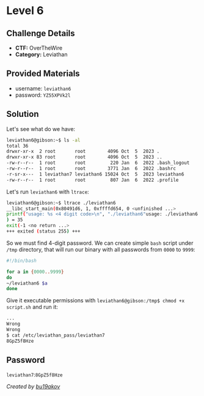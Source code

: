 # Level 6

## Challenge Details 

- **CTF:** OverTheWire
- **Category:** Leviathan

## Provided Materials

- username: `leviathan6`
- password: `YZ55XPVk2l`

## Solution

Let's see what do we have:

```sh
leviathan6@gibson:~$ ls -al
total 36
drwxr-xr-x  2 root       root        4096 Oct  5  2023 .
drwxr-xr-x 83 root       root        4096 Oct  5  2023 ..
-rw-r--r--  1 root       root         220 Jan  6  2022 .bash_logout
-rw-r--r--  1 root       root        3771 Jan  6  2022 .bashrc
-r-sr-x---  1 leviathan7 leviathan6 15024 Oct  5  2023 leviathan6
-rw-r--r--  1 root       root         807 Jan  6  2022 .profile
```

Let's run `leviathan6` with `ltrace`:

```sh
leviathan6@gibson:~$ ltrace ./leviathan6 
__libc_start_main(0x80491d6, 1, 0xffffd654, 0 <unfinished ...>
printf("usage: %s <4 digit code>\n", "./leviathan6"usage: ./leviathan6 <4 digit code>
) = 35
exit(-1 <no return ...>
+++ exited (status 255) +++
```

So we must find 4-digit password. We can create simple `bash` script under `/tmp` directory, that will run our binary with all passwords from `0000` to `9999`:

```sh
#!/bin/bash

for a in {0000..9999}
do
~/leviathan6 $a
done
```

Give it executable permissions with `leviathan6@gibson:/tmp$ chmod +x script.sh` and run it:

```sh
...
Wrong
Wrong
$ cat /etc/leviathan_pass/leviathan7
8GpZ5f8Hze
```

## Password

`leviathan7`:`8GpZ5f8Hze`

*Created by [bu19akov](https://github.com/bu19akov)*